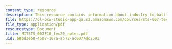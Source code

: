 ```yaml
---
content_type: resource
description: This resource contains information about industry to battlefield.
file: https://ol-ocw-studio-app-qa.s3.amazonaws.com/courses/sts-007-technology-in-history-fall-2010/b8bd3eb845a7107aab72ac0077dc2591_MITSTS_007F10_lec20_notes.pdf
file_type: application/pdf
resourcetype: Document
title: MITSTS_007F10_lec20_notes.pdf
uid: b8bd3eb8-45a7-107a-ab72-ac0077dc2591
---
```

